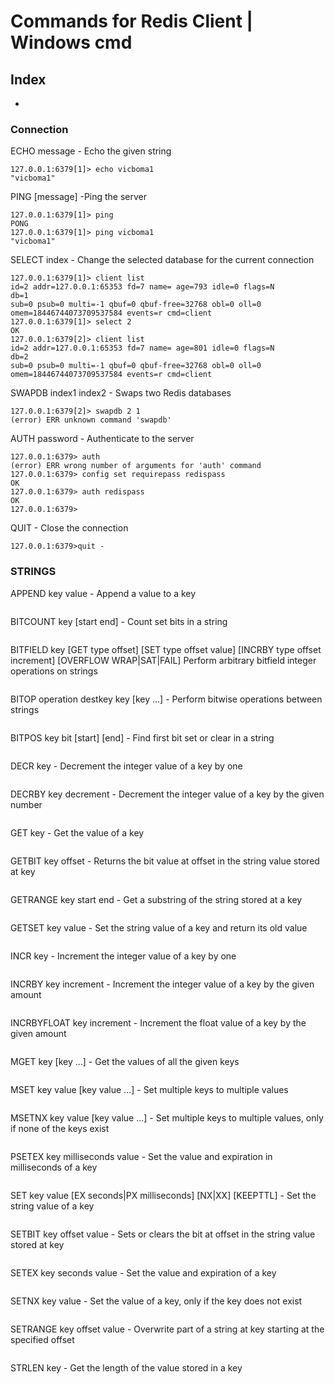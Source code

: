 # Commands for Redis Client | Windows cmd

## Index
  * 
  
### Connection

ECHO message - Echo the given string
```
127.0.0.1:6379[1]> echo vicboma1
"vicboma1"
```

PING [message] -Ping the server
```
127.0.0.1:6379[1]> ping
PONG
127.0.0.1:6379[1]> ping vicboma1
"vicboma1"
```

SELECT index - Change the selected database for the current connection
```
127.0.0.1:6379[1]> client list
id=2 addr=127.0.0.1:65353 fd=7 name= age=793 idle=0 flags=N 
db=1 
sub=0 psub=0 multi=-1 qbuf=0 qbuf-free=32768 obl=0 oll=0 omem=18446744073709537584 events=r cmd=client
127.0.0.1:6379[1]> select 2
OK
127.0.0.1:6379[2]> client list
id=2 addr=127.0.0.1:65353 fd=7 name= age=801 idle=0 flags=N
db=2 
sub=0 psub=0 multi=-1 qbuf=0 qbuf-free=32768 obl=0 oll=0 omem=18446744073709537584 events=r cmd=client
```

SWAPDB index1 index2 - Swaps two Redis databases
```
127.0.0.1:6379[2]> swapdb 2 1
(error) ERR unknown command 'swapdb'
```

AUTH password - Authenticate to the server
```
127.0.0.1:6379> auth
(error) ERR wrong number of arguments for 'auth' command
127.0.0.1:6379> config set requirepass redispass
OK
127.0.0.1:6379> auth redispass
OK
127.0.0.1:6379>
```

QUIT - Close the connection
```
127.0.0.1:6379>quit -
```


### STRINGS
APPEND key value - Append a value to a key
```
```
BITCOUNT key [start end] - Count set bits in a string
```
```
BITFIELD key [GET type offset] [SET type offset value] [INCRBY type offset increment] [OVERFLOW WRAP|SAT|FAIL]
Perform arbitrary bitfield integer operations on strings
```
```
BITOP operation destkey key [key ...] - Perform bitwise operations between strings
```
```
BITPOS key bit [start] [end] - Find first bit set or clear in a string
```
```
DECR key - Decrement the integer value of a key by one
```
```
DECRBY key decrement - Decrement the integer value of a key by the given number
```
```
GET key -  Get the value of a key
```
```
GETBIT key offset - Returns the bit value at offset in the string value stored at key
```
```
GETRANGE key start end - Get a substring of the string stored at a key
```
```
GETSET key value - Set the string value of a key and return its old value
```
```
INCR key - Increment the integer value of a key by one
```
```
INCRBY key increment - Increment the integer value of a key by the given amount
```
```
INCRBYFLOAT key increment - Increment the float value of a key by the given amount
```
```
MGET key [key ...] - Get the values of all the given keys
```
```
MSET key value [key value ...] - Set multiple keys to multiple values
```
```
MSETNX key value [key value ...] - Set multiple keys to multiple values, only if none of the keys exist
```
```
PSETEX key milliseconds value - Set the value and expiration in milliseconds of a key
```
```
SET key value [EX seconds|PX milliseconds] [NX|XX] [KEEPTTL] - Set the string value of a key
```
```
SETBIT key offset value - Sets or clears the bit at offset in the string value stored at key
```
```
SETEX key seconds value - Set the value and expiration of a key
```
```
SETNX key value - Set the value of a key, only if the key does not exist
```
```
SETRANGE key offset value - Overwrite part of a string at key starting at the specified offset
```
```
STRLEN key - Get the length of the value stored in a key
```
```


